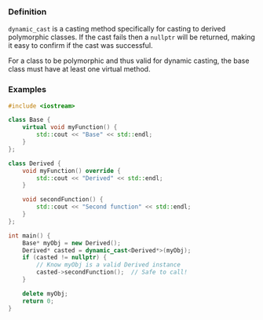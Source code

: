 ### Definition
`dynamic_cast` is a casting method specifically for casting to derived polymorphic classes. If the cast fails then a `nullptr` will be returned, making it easy to confirm if the cast was successful.

For a class to be polymorphic and thus valid for dynamic casting, the base class must have at least one virtual method.

### Examples
```cpp
#include <iostream>

class Base {
    virtual void myFunction() {
        std::cout << "Base" << std::endl;
    }
};

class Derived {
    void myFunction() override {
        std::cout << "Derived" << std::endl;
    }

    void secondFunction() {
        std::cout << "Second function" << std::endl;
    }
};

int main() {
    Base* myObj = new Derived();
    Derived* casted = dynamic_cast<Derived*>(myObj);
    if (casted != nullptr) {
        // Know myObj is a valid Derived instance
        casted->secondFunction();  // Safe to call!
    }

    delete myObj;
    return 0;
}
```
